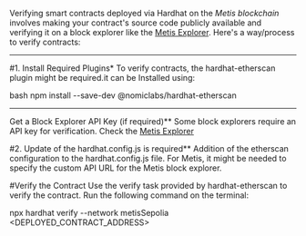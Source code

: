 Verifying smart contracts deployed via Hardhat on the *Metis blockchain* involves making your contract's source code publicly available and verifying it on a block explorer like the [Metis Explorer](https://sepolia.explorer.metisdevops.link). Here's a way/process to verify contracts:

---

#1. Install Required Plugins*
To verify contracts,  the hardhat-etherscan plugin might be required.it can be Installed using:

bash
npm install --save-dev @nomiclabs/hardhat-etherscan


---
Get a Block Explorer API Key (if required)**
Some block explorers require an API key for verification. Check the [Metis Explorer](https://sepolia.explorer.metisdevops.link)



#2. Update of the  hardhat.config.js is required**
Addition of  the etherscan configuration to the  hardhat.config.js file. For Metis, it might be needed to specify the custom API URL for the Metis block explorer.

#Verify the Contract
Use the verify task provided by hardhat-etherscan to verify the contract. Run the following command on the terminal:

npx hardhat verify --network metisSepolia <DEPLOYED_CONTRACT_ADDRESS>
